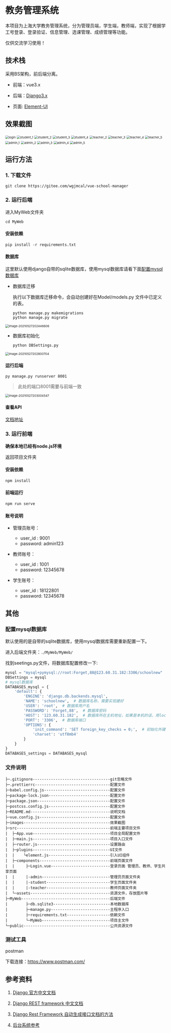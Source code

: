 # 教务管理系统

本项目为上海大学教务管理系统，分为管理员端，学生端，教师端，实现了根据学工号登录、登录验证、信息管理、选课管理、成绩管理等功能。

仅供交流学习使用！

## 技术栈

采用BS架构，前后端分离。

- 前端：vue3.x

- 后端：[Django3.x](https://docs.djangoproject.com/zh-hans/3.2/)

- 页面: [Element-UI](https://element.eleme.cn/#/zh-CN)

## 效果截图

<img src="./images/login.jpg" alt="login" style="zoom:67%;" />

<img src="./images/student_1.jpg" alt="student_1" style="zoom:67%;" />

<img src="./images/student_2.jpg" alt="student_2" style="zoom:67%;" />

<img src="./images/student_3.jpg" alt="student_3" style="zoom:67%;" />

<img src="./images/student_4.jpg" alt="student_4" style="zoom:67%;" />

<img src="./images/teacher_2.jpg" alt="teacher_2" style="zoom:67%;" />

<img src="./images/teacher_3.jpg" alt="teacher_3" style="zoom:67%;" />

<img src="./images/teacher_4.jpg" alt="teacher_4" style="zoom:67%;" />

<img src="./images/teacher_5.jpg" alt="teacher_5" style="zoom:67%;" />

<img src="./images/admin_1.jpg" alt="admin_1" style="zoom:67%;" />

<img src="./images/admin_2.jpg" alt="admin_2" style="zoom:67%;" />

<img src="./images/admin_3.jpg" alt="admin_3" style="zoom:67%;" />

<img src="./images/admin_4.jpg" alt="admin_4" style="zoom:67%;" />

<img src="./images/admin_5.jpg" alt="admin_5" style="zoom:67%;" />

## 运行方法

### 1. 下载文件
```
git clone https://gitee.com/wgjmcal/vue-school-manager
```
### 2. 运行后端

进入MyWeb文件夹

```
cd MyWeb
```
#### 安装依赖

```
pip install -r requirements.txt
```
#### 数据库

这里默认使用django自带的sqlite数据库，使用mysql数据库请看下面[配置mysql数据库](#anchor)

- 数据库迁移

  执行以下数据库迁移命令，会自动创建好在Model/models.py 文件中已定义的表。

  ```shell
  python manage.py makemigrations
  python manage.py migrate
  ```

<img src="./images/image-20210527202446606.png" alt="image-20210527202446606" style="zoom:67%;" />

- 数据库初始化

  ```shell
  python DBSettings.py
  ```

<img src="./images/image-20210527202800704.png" alt="image-20210527202800704" style="zoom:67%;" />

#### 运行后端

```
py manage.py runserver 8001
```
> 此处的端口8001需要与前端一致

<img src="./images/image-20210527203004547.png" alt="image-20210527203004547" style="zoom:67%;" />

#### 查看API

[文档地址](https://documenter.getpostman.com/view/14310338/TzXwGeZ5)


### 3. 运行前端

**确保本地已经有node.js环境**

返回项目文件夹

#### 安装依赖
```
npm install
```

#### 前端运行
```
npm run serve
```

#### 账号说明

- 管理员账号：
    - user_id : 9001
    - password: admin123

- 教师账号：
    - user_id : 1001
    - password: 12345678

- 学生账号：
    - user_id : 18122801
    - password: 12345678

## 其他

### 配置mysql数据库

<span id = "anchor"></span>

默认使用的是自带的sqlite数据库，使用mysql数据库需要重新配置一下。

进入后端文件夹：`./MyWeb/MyWeb/`

找到seetings.py文件，将数据库配置修改一下:

```python
mysql = "mysql+pymysql://root:Forget,88@123.60.31.182:3306/schoolnew"
DBSettings = mysql
# mysql数据库
DATABASES_mysql = {
    'default': {
        'ENGINE': 'django.db.backends.mysql',
        'NAME': 'schoolnew',  # 数据库名称，需要实现建好
        'USER': 'root',  # 数据库用户名
        'PASSWORD': 'Forget,88',  # 数据库密码
        'HOST': '123.60.31.182',  # 数据库所在主机地址，如果是本机的话，用localhost
        'PORT': '3306',  # 数据库端口
        'OPTIONS': {
            'init_command': 'SET foreign_key_checks = 0;',  # 初始化外键检查为0
            'charset': 'utf8mb4'
        }
    }
}
DATABASES_settings = DATABASES_mysql
```

### 文件说明

```
├─.gitignore----------------------------------git忽略文件
├─.prettierrc---------------------------------配置文件
├─babel.config.js-----------------------------配置文件
├─package-lock.json---------------------------配置文件
├─package.json--------------------------------配置文件
├─postcss.config.js---------------------------配置文件
├─README.md-----------------------------------说明文档
├─vue.config.js-------------------------------配置文件
├─images--------------------------------------效果截图
├─src-----------------------------------------前端主要项目文件
|  ├─App.vue----------------------------------项目全局配置文件
|  ├─main.js----------------------------------项目入口文件
|  ├─router.js--------------------------------设置路由
|  ├─plugins----------------------------------UI文件
|  |    └element.js---------------------------引入UI组件
|  ├─components-------------------------------前端页面文件
|  |     ├─Login.vue--------------------------登录页面 管理员、教师、学生共享页面
|  |     |-admin------------------------------管理员页面文件夹
|  |     |-student----------------------------学生页面文件夹
|  |     |-teacher----------------------------教师页面文件夹
|  └─assets-----------------------------------资源文件，存放图片等
├─MyWeb---------------------------------------后端文件
|        ├─db.sqlite3-------------------------本地数据库
|        ├─manage.py--------------------------主程序入口
|        ├─requirements.txt-------------------依赖文件
|        └─MyWeb------------------------------项目主文件
└─public--------------------------------------公共资源文件
````
### 测试工具

postman

下载连接：https://www.postman.com/

## 参考资料

1. [Django 官方中文文档](https://docs.djangoproject.com/zh-hans/3.2/)

2. [Django REST framework 中文文档](https://q1mi.github.io/Django-REST-framework-documentation/)

3. [Django Rest Framework 自动生成接口文档的方法](https://cloud.tencent.com/developer/article/1632466)

4. [后台系统参考](http://gl.timemeetyou.com/#/login)



